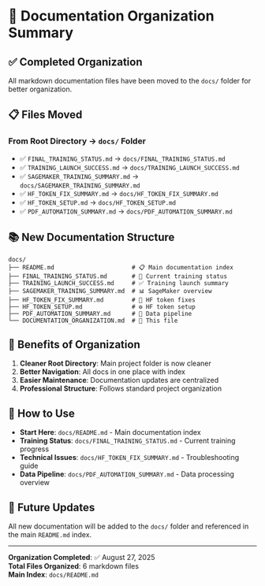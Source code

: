 # 📁 Documentation Organization Summary

## ✅ **Completed Organization**

All markdown documentation files have been moved to the `docs/` folder for better organization.

## 📋 **Files Moved**

### From Root Directory → `docs/` Folder
- ✅ `FINAL_TRAINING_STATUS.md` → `docs/FINAL_TRAINING_STATUS.md`
- ✅ `TRAINING_LAUNCH_SUCCESS.md` → `docs/TRAINING_LAUNCH_SUCCESS.md`
- ✅ `SAGEMAKER_TRAINING_SUMMARY.md` → `docs/SAGEMAKER_TRAINING_SUMMARY.md`
- ✅ `HF_TOKEN_FIX_SUMMARY.md` → `docs/HF_TOKEN_FIX_SUMMARY.md`
- ✅ `HF_TOKEN_SETUP.md` → `docs/HF_TOKEN_SETUP.md`
- ✅ `PDF_AUTOMATION_SUMMARY.md` → `docs/PDF_AUTOMATION_SUMMARY.md`

## 📚 **New Documentation Structure**

```
docs/
├── README.md                      # 📋 Main documentation index
├── FINAL_TRAINING_STATUS.md       # 🚀 Current training status
├── TRAINING_LAUNCH_SUCCESS.md     # ✅ Training launch summary
├── SAGEMAKER_TRAINING_SUMMARY.md  # 📊 SageMaker overview
├── HF_TOKEN_FIX_SUMMARY.md        # 🔧 HF token fixes
├── HF_TOKEN_SETUP.md              # ⚙️ HF token setup
├── PDF_AUTOMATION_SUMMARY.md      # 📄 Data pipeline
└── DOCUMENTATION_ORGANIZATION.md  # 📁 This file
```

## 🎯 **Benefits of Organization**

1. **Cleaner Root Directory**: Main project folder is now cleaner
2. **Better Navigation**: All docs in one place with index
3. **Easier Maintenance**: Documentation updates are centralized
4. **Professional Structure**: Follows standard project organization

## 📖 **How to Use**

- **Start Here**: `docs/README.md` - Main documentation index
- **Training Status**: `docs/FINAL_TRAINING_STATUS.md` - Current training progress
- **Technical Issues**: `docs/HF_TOKEN_FIX_SUMMARY.md` - Troubleshooting guide
- **Data Pipeline**: `docs/PDF_AUTOMATION_SUMMARY.md` - Data processing overview

## 🔄 **Future Updates**

All new documentation will be added to the `docs/` folder and referenced in the main `README.md` index.

---

**Organization Completed**: ✅ August 27, 2025  
**Total Files Organized**: 6 markdown files  
**Main Index**: `docs/README.md`
